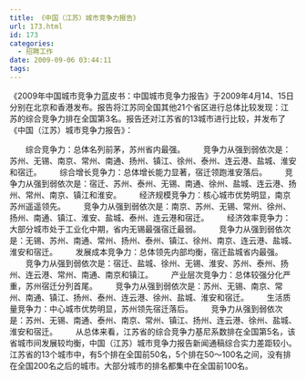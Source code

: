 ```yaml
---
title: 《中国（江苏）城市竞争力报告》
url: 173.html
id: 173
categories:
  - 招聘工作
date: 2009-09-06 03:44:11
tags:
---
```


《2009年中国城市竞争力蓝皮书：中国城市竞争力报告》于2009年4月14、15日分别在北京和香港发布。报告将江苏同全国其他21个省区进行总体比较发现：江苏的综合竞争力排在全国第3名。报告还对江苏省的13城市进行比较，并发布了《中国（江苏）城市竞争力报告》：  
  
　　综合竞争力：总体名列前茅，苏州省内最强。 　　竞争力从强到弱依次是：苏州、无锡、南京、常州、南通、扬州、镇江、徐州、泰州、连云港、盐城、淮安和宿迁。 　　综合增长竞争力：总体增长能力显著，宿迁领跑淮安落后。 　　竞争力从强到弱依次是：宿迁、苏州、泰州、无锡、南通、徐州、盐城、连云港、扬州、常州、南京、镇江和淮安。 　　经济规模竞争力：核心城市优势明显，南京苏州遥遥领先。 　　竞争力从强到弱依次是：南京、苏州、无锡、常州、徐州、扬州、南通、镇江、淮安、盐城、泰州、连云港和宿迁。 　　经济效率竞争力：大部分城市处于工业化中期，省内无锡最强宿迁最弱。 　　竞争力从强到弱依次是：无锡、苏州、南通、常州、扬州、泰州、镇江、徐州、南京、连云港、盐城、淮安和宿迁。 　　发展成本竞争力：总体领先内部均衡，宿迁盐城省内最强。 　　竞争力从强到弱依次是：宿迁、盐城、徐州、无锡、淮安、苏州、泰州、扬州、连云港、常州、南通、南京和镇江。 　　产业层次竞争力：总体较强分化严重，苏州宿迁分列首尾。 　　竞争力从强到弱依次是：苏州、无锡、南京、常州、南通、镇江、扬州、泰州、连云港、徐州、盐城、淮安和宿迁。 　　生活质量竞争力：中心城市优势明显，苏州领先宿迁落后。 　　竞争力从强到弱依次是：苏州、无锡、南通、泰州、南京、常州、镇江、扬州、连云港、徐州、盐城、淮安和宿迁。 　　从总体来看，江苏省的综合竞争力基尼系数排在全国第5名，该省城市间发展较均衡，中国（江苏）城市竞争力报告新闻通稿综合实力差距较小。江苏省的13个城市中，有5个排在全国前50名，5个排在50～100名之间，没有排在全国200名之后的城市。大部分城市的排名都集中在全国前100名。